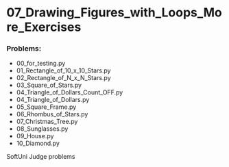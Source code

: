 # 07_Drawing_Figures_with_Loops_More_Exercises

### Problems:
- 00_for_testing.py
- 01_Rectangle_of_10_x_10_Stars.py
- 02_Rectangle_of_N_x_N_Stars.py
- 03_Square_of_Stars.py
- 04_Triangle_of_Dollars_Count_OFF.py
- 04_Triangle_of_Dollars.py
- 05_Square_Frame.py
- 06_Rhombus_of_Stars.py
- 07_Christmas_Tree.py
- 08_Sunglasses.py
- 09_House.py
- 10_Diamond.py


SoftUni Judge problems
